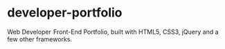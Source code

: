 # developer-portfolio
Web Developer  Front-End Portfolio, built with HTML5, CSS3, jQuery and a few other frameworks.
